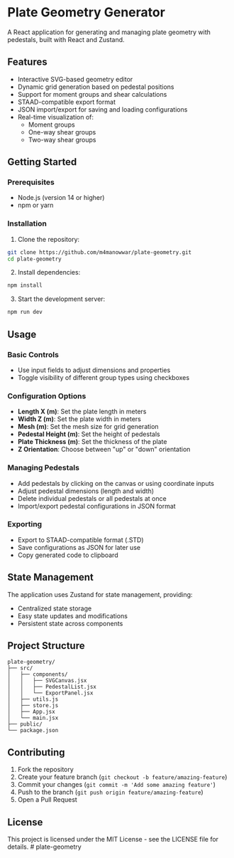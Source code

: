 # Plate Geometry Generator

A React application for generating and managing plate geometry with pedestals, built with React and Zustand.

## Features

- Interactive SVG-based geometry editor
- Dynamic grid generation based on pedestal positions
- Support for moment groups and shear calculations
- STAAD-compatible export format
- JSON import/export for saving and loading configurations
- Real-time visualization of:
  - Moment groups
  - One-way shear groups
  - Two-way shear groups

## Getting Started

### Prerequisites

- Node.js (version 14 or higher)
- npm or yarn

### Installation

1. Clone the repository:
```bash
git clone https://github.com/m4manowwar/plate-geometry.git
cd plate-geometry
```

2. Install dependencies:
```bash
npm install
```

3. Start the development server:
```bash
npm run dev
```

## Usage

### Basic Controls

- Use input fields to adjust dimensions and properties
- Toggle visibility of different group types using checkboxes

### Configuration Options

- **Length X (m)**: Set the plate length in meters
- **Width Z (m)**: Set the plate width in meters
- **Mesh (m)**: Set the mesh size for grid generation
- **Pedestal Height (m)**: Set the height of pedestals
- **Plate Thickness (m)**: Set the thickness of the plate
- **Z Orientation**: Choose between "up" or "down" orientation

### Managing Pedestals

- Add pedestals by clicking on the canvas or using coordinate inputs
- Adjust pedestal dimensions (length and width)
- Delete individual pedestals or all pedestals at once
- Import/export pedestal configurations in JSON format

### Exporting

- Export to STAAD-compatible format (.STD)
- Save configurations as JSON for later use
- Copy generated code to clipboard

## State Management

The application uses Zustand for state management, providing:
- Centralized state storage
- Easy state updates and modifications
- Persistent state across components

## Project Structure

```
plate-geometry/
├── src/
│   ├── components/
│   │   ├── SVGCanvas.jsx
│   │   ├── PedestalList.jsx
│   │   └── ExportPanel.jsx
│   ├── utils.js
│   ├── store.js
│   ├── App.jsx
│   └── main.jsx
├── public/
└── package.json
```

## Contributing

1. Fork the repository
2. Create your feature branch (`git checkout -b feature/amazing-feature`)
3. Commit your changes (`git commit -m 'Add some amazing feature'`)
4. Push to the branch (`git push origin feature/amazing-feature`)
5. Open a Pull Request

## License

This project is licensed under the MIT License - see the LICENSE file for details.
#   p l a t e - g e o m e t r y 
 
 